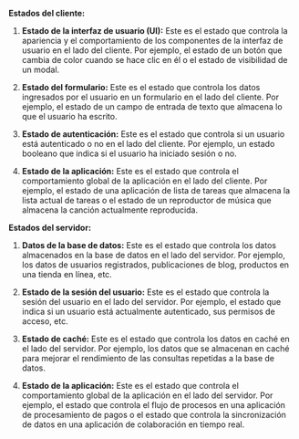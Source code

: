 **Estados del cliente:**

1. **Estado de la interfaz de usuario (UI):** Este es el estado que controla la apariencia y el comportamiento de los componentes de la interfaz de usuario en el lado del cliente. Por ejemplo, el estado de un botón que cambia de color cuando se hace clic en él o el estado de visibilidad de un modal.
    
2. **Estado del formulario:** Este es el estado que controla los datos ingresados por el usuario en un formulario en el lado del cliente. Por ejemplo, el estado de un campo de entrada de texto que almacena lo que el usuario ha escrito.
    
3. **Estado de autenticación:** Este es el estado que controla si un usuario está autenticado o no en el lado del cliente. Por ejemplo, un estado booleano que indica si el usuario ha iniciado sesión o no.
    
4. **Estado de la aplicación:** Este es el estado que controla el comportamiento global de la aplicación en el lado del cliente. Por ejemplo, el estado de una aplicación de lista de tareas que almacena la lista actual de tareas o el estado de un reproductor de música que almacena la canción actualmente reproducida.
    

**Estados del servidor:**

1. **Datos de la base de datos:** Este es el estado que controla los datos almacenados en la base de datos en el lado del servidor. Por ejemplo, los datos de usuarios registrados, publicaciones de blog, productos en una tienda en línea, etc.
    
2. **Estado de la sesión del usuario:** Este es el estado que controla la sesión del usuario en el lado del servidor. Por ejemplo, el estado que indica si un usuario está actualmente autenticado, sus permisos de acceso, etc.
    
3. **Estado de caché:** Este es el estado que controla los datos en caché en el lado del servidor. Por ejemplo, los datos que se almacenan en caché para mejorar el rendimiento de las consultas repetidas a la base de datos.
    
4. **Estado de la aplicación:** Este es el estado que controla el comportamiento global de la aplicación en el lado del servidor. Por ejemplo, el estado que controla el flujo de procesos en una aplicación de procesamiento de pagos o el estado que controla la sincronización de datos en una aplicación de colaboración en tiempo real.